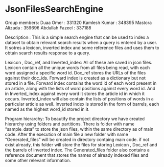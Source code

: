 # JsonFilesSearchEngine

Group members:
Duaa Omer : 331320
Kamlesh Kumar : 348395
Mastora Alizada : 359696
Abdullah Fazeel : 337188

Description : This is a simple search engine that can be used to index a dataset to obtain relevant search results when a query is entered by a user. It sotres a lexicon, inverted index and some reference files and uses them to obtain search results response to a query.

Lexicon , Doc_ref, and Inverted_index:
	All of these are saved in json files. Lexicon contain all the unique words from all files being read, with each word assigned a specific word id. Doc_ref stores the URLs of the files against their doc_ids. Forward index is created as a dictionary but not stored in a file. Forward index contains the word id of each word present in an article, along with the lists of word positions against every word id. And in Inverted_index against every word it stores the article id in which it occurs. Inverted_index will also contain the lists of positions of words in a particular article as well. Inverted index is stored in the form of barrels, each named as the highest word_id stored in it. 
	
Program hierarchy:
	To beautify the project directory we have created hierarchy using folders and partitions. There is folder with name “sample_data” to store the json files, within the same directory as of main code. After the execution of main file a new folder with name “Generated_files” will be created in directory containg main code.  if not exist already, this folder will store the files for storing Lexicon , Doc_ref and the barrels of inverted index. The Generated_files folder also contains a reference document that stores the names of already indexed files and some other relevant information.
